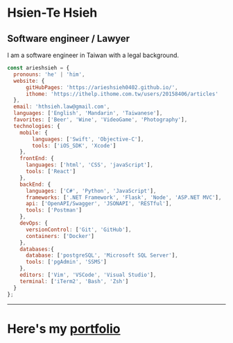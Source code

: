 Hsien-Te Hsieh 
===============================  

Software engineer / Lawyer
-------------------  

I am a software engineer in Taiwan with a legal background.

```javascript
const arieshsieh = {
  pronouns: 'he' | 'him',
  website: {
      gitHubPages: 'https://arieshsieh0402.github.io/',
      ithome: 'https://ithelp.ithome.com.tw/users/20158406/articles'
  },
  email: 'hthsieh.law@gmail.com',
  languages: ['English', 'Mandarin', 'Taiwanese'],
  favorites: ['Beer', 'Wine', 'VideoGame', 'Photography'],
  technologies: {
    mobile: {
        languages: ['Swift', 'Objective-C'],
        tools: ['iOS_SDK', 'Xcode']
    },
    frontEnd: {
      languages: ['html', 'CSS', 'javaScript'],
      tools: ['React']
    },
    backEnd: {
      languages: ['C#', 'Python', 'JavaScript'],
      frameworks: ['.NET Framework', 'Flask', 'Node', 'ASP.NET MVC'],
      api: ['OpenAPI/Swagger', 'JSONAPI', 'RESTful'],
      tools: ['Postman']
    },
    devOps: {
      versionControl: ['Git', 'GitHub'],
      containers: ['Docker']
    },
    databases:{
      database: ['postgreSQL', 'Microsoft SQL Server'],
      tools: ['pgAdmin', 'SSMS']
    },
    editors: ['Vim', 'VSCode', 'Visual Studio'],
    terminal: ['iTerm2', 'Bash', 'Zsh']
  }
};
```
------------------

# Here's my [portfolio](https://github.com/arieshsieh0402/Portfolio)


